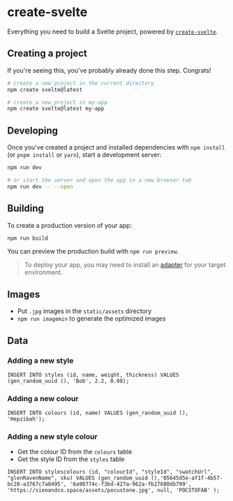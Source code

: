 # create-svelte

Everything you need to build a Svelte project, powered by [`create-svelte`](https://github.com/sveltejs/kit/tree/master/packages/create-svelte).

## Creating a project

If you're seeing this, you've probably already done this step. Congrats!

```bash
# create a new project in the current directory
npm create svelte@latest

# create a new project in my-app
npm create svelte@latest my-app
```

## Developing

Once you've created a project and installed dependencies with `npm install` (or `pnpm install` or `yarn`), start a development server:

```bash
npm run dev

# or start the server and open the app in a new browser tab
npm run dev -- --open
```

## Building

To create a production version of your app:

```bash
npm run build
```

You can preview the production build with `npm run preview`.

> To deploy your app, you may need to install an [adapter](https://kit.svelte.dev/docs/adapters) for your target environment.

## Images

- Put `.jpg` images in the `static/assets` directory
- `npm run imagemin` to generate the optimized images

## Data

### Adding a new style

`INSERT INTO styles (id, name, weight, thickness) VALUES (gen_random_uuid (), 'Bob', 2.2, 0.08);`

### Adding a new colour

`INSERT INTO colours (id, name) VALUES (gen_random_uuid (), 'Hepzibah');`

### Adding a new style colour

- Get the colour ID from the `colours` table
- Get the style ID from the `styles` table

`INSERT INTO stylescolours (id, "colourId", "styleId", "swatchUrl", "glenRavenName", sku) VALUES (gen_random_uuid (),'05645d5e-af1f-4b57-bc28-a3767c7a0495', '6a90774c-f3bd-427a-962a-fb27680db799', 'https://sienandco.space/assets/pocustone.jpg', null, 'POCSTOFAB' );`
